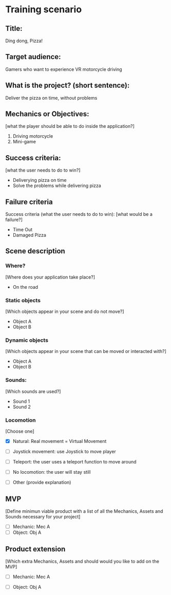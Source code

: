# Training scenario

## Title: 
Ding dong, Pizza!

## Target audience: 
Gamers who want to experience VR motorcycle driving

## What is the project? (short sentence):
Deliver the pizza on time, without problems

## Mechanics or Objectives: 
[what the player should be able to do inside the application?]
1. Driving motorcycle
2. Mini-game

## Success criteria:
[what the user needs to do to win?]
- Deliverying pizza on time
- Solve the problems while delivering pizza

## Failure criteria
Success criteria (what the user needs to do to win):
[what would be a failure?]
- Time Out
- Damaged Pizza

## Scene description
### Where?
[Where does your application take place?]
- On the road

### Static objects
[Which objects appear in your scene and do not move?]
- Object A
- Object B

### Dynamic objects
[Which objects appear in your scene that can be moved or interacted with?]
- Object A
- Object B

### Sounds:
[Which sounds are used?]
- Sound 1
- Sound 2

### Locomotion
[Choose one]
- [X] Natural: Real movement = Virtual Movement
- [ ] Joystick movement: use Joystick to move player
- [ ] Teleport: the user uses a teleport function to move around
- [ ] No locomotion: the user will stay still
- [ ] Other (provide explanation)


## MVP
[Define minimun viable product with a list of all the Mechanics, Assets and Sounds necessary for your project]
- [ ] Mechanic: Mec A
- [ ] Object: Obj A

## Product extension
[Which extra Mechanics, Assets and should would you like to add on the MVP]
- [ ] Mechanic: Mec A
- [ ] Object: Obj A

